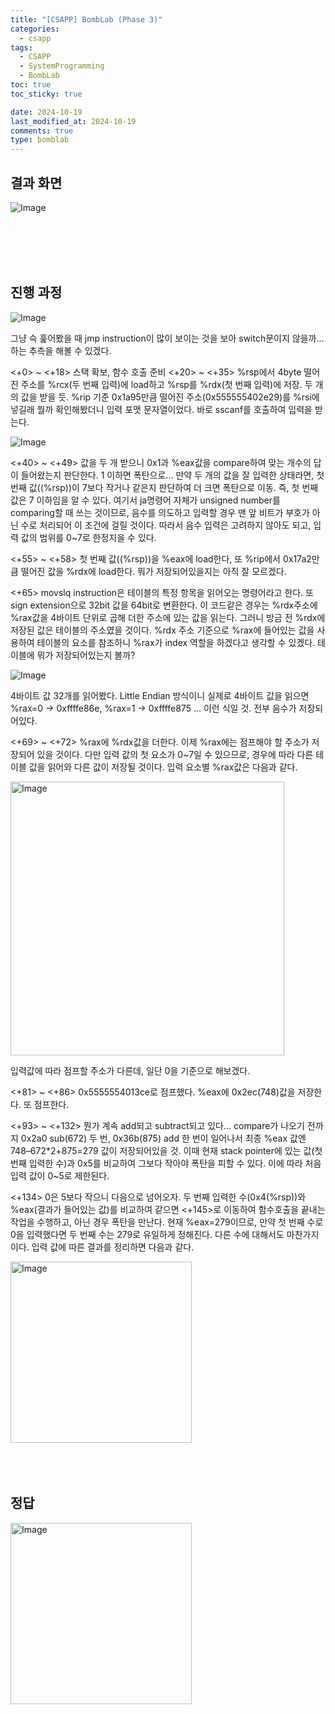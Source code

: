 ```yaml
---
title: "[CSAPP] BombLab (Phase 3)"
categories:
  - csapp
tags:
  - CSAPP
  - SystemProgramming
  - BombLab
toc: true
toc_sticky: true

date: 2024-10-19
last_modified_at: 2024-10-19
comments: true
type: bomblab
---
```

## 결과 화면
![Image](https://github.com/user-attachments/assets/88b3fe16-fb4d-4f85-8f8b-099b3d2841af)

<br><br><br><br>


## 진행 과정

![Image](https://github.com/user-attachments/assets/dd68e971-bf69-4a59-9391-fafd65794b59)

그냥 슥 훑어봤을 때 jmp instruction이 많이 보이는 것을 보아 switch문이지 않을까... 하는 추측을 해볼 수 있겠다.

<+0> ~ <+18> 스택 확보, 함수 호출 준비
<+20> ~ <+35> %rsp에서 4byte 떨어진 주소를 %rcx(두 번째 입력)에 load하고 %rsp를 %rdx(첫 번째 입력)에 저장. 두 개의 값을 받을 듯. %rip 기준 0x1a95만큼 떨어진 주소(0x555555402e29)를 %rsi에 넣길래 뭘까 확인해봤더니 입력 포맷 문자열이었다. 바로 sscanf를 호출하여 입력을 받는다.

![Image](https://github.com/user-attachments/assets/3a34800d-dbd3-44b6-bf86-84ec58ee3a00)

<+40> ~ <+49> 값을 두 개 받으니 0x1과 %eax값을 compare하여 맞는 개수의 답이 들어왔는지 판단한다. 1 이하면 폭탄으로... 만약 두 개의 값을 잘 입력한 상태라면, 첫 번째 값((%rsp))이 7보다 작거나 같은지 판단하여 더 크면 폭탄으로 이동. 즉, 첫 번째 값은 7 이하임을 알 수 있다. 여기서 ja명령어 자체가 unsigned number를 comparing할 때 쓰는 것이므로, 음수를 의도하고 입력할 경우 맨 앞 비트가 부호가 아닌 수로 처리되어 이 조건에 걸릴 것이다. 따라서 음수 입력은 고려하지 않아도 되고, 입력 값의 범위를 0~7로 한정지을 수 있다.

<+55> ~ <+58> 첫 번째 값((%rsp))을 %eax에 load한다, 또 %rip에서 0x17a2만큼 떨어진 값을 %rdx에 load한다. 뭐가 저장되어있을지는 아직 잘 모르겠다. 

<+65> movslq instruction은 테이블의 특정 항목을 읽어오는 명령어라고 한다. 또 sign extension으로 32bit 값을 64bit로 변환한다. 이 코드같은 경우는 %rdx주소에 %rax값을 4바이트 단위로 곱해 더한 주소에 있는 값을 읽는다. 그러니 방금 전 %rdx에 저장된 값은 테이블의 주소였을 것이다. %rdx 주소 기준으로 %rax에 들어있는 값을 사용하여 테이블의 요소를 참조하니 %rax가 index 역할을 하겠다고 생각할 수 있겠다. 테이블에 뭐가 저장되어있는지 볼까?

![Image](https://github.com/user-attachments/assets/a468a004-9af2-4cec-a912-7ffc925aa3b2)

4바이트 값 32개를 읽어봤다. Little Endian 방식이니 실제로 4바이트 값을 읽으면 %rax=0 -> 0xffffe86e, %rax=1 -> 0xffffe875 ... 이런 식일 것. 전부 음수가 저장되어있다.

<+69> ~ <+72> %rax에 %rdx값을 더한다. 이제 %rax에는 점프해야 할 주소가 저장되어 있을 것이다. 다만 입력 값의 첫 요소가 0~7일 수 있으므로, 경우에 따라 다른 테이블 값을 읽어와 다른 값이 저장될 것이다. 입력 요소별 %rax값은 다음과 같다.

<img width="438" alt="Image" src="https://github.com/user-attachments/assets/d7e2a529-5270-4b51-a36f-c7430a906792" />

입력값에 따라 점프할 주소가 다른데, 일단 0을 기준으로 해보겠다. 

<+81> ~ <+86> 0x5555554013ce로 점프했다. %eax에 0x2ec(748)값을 저장한다. 또 점프한다.

<+93> ~ <+132> 뭔가 계속 add되고 subtract되고 있다... compare가 나오기 전까지 0x2a0 sub(672) 두 번, 0x36b(875) add 한 번이 일어나서 최종 %eax 값엔 748–672*2+875=279 값이 저장되어있을 것. 이때 현재 stack pointer에 있는 값(첫 번째 입력한 수)과 0x5를 비교하여 그보다 작아야 폭탄을 피할 수 있다. 이에 따라 처음 입력 값이 0~5로 제한된다.

<+134> 0은 5보다 작으니 다음으로 넘어오자. 두 번째 입력한 수(0x4(%rsp))와 %eax(결과가 들어있는 값)를 비교하여 같으면 <+145>로 이동하여 함수호출을 끝내는 작업을 수행하고, 아닌 경우 폭탄을 만난다. 현재 %eax=279이므로, 만약 첫 번째 수로 0을 입력했다면 두 번째 수는 279로 유일하게 정해진다. 다른 수에 대해서도 마찬가지이다. 입력 값에 따른 결과를 정리하면 다음과 같다.

<img width="290" alt="Image" src="https://github.com/user-attachments/assets/7ee153d2-479f-4c09-b86e-1dc485d77deb" />
<br><br><br><br>

## 정답
<img width="290" alt="Image" src="https://github.com/user-attachments/assets/161ff19a-848c-4669-ad67-4c510f9d45f4" />

<br><br>